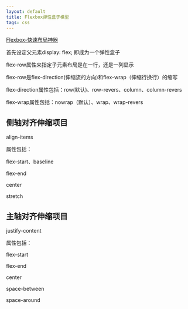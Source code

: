 ```yaml
---
layout: default
title: Flexbox弹性盒子模型
tags: css
---
```


[Flexbox-快速布局神器](http://www.w3cplus.com/css3/flexbox-basics.html)

首先设定父元素display: flex; 即成为一个弹性盒子

flex-row属性来指定子元素布局是在一行，还是一列显示

flex-row是flex-direction(伸缩流的方向)和flex-wrap（伸缩行换行）的缩写

flex-direction属性包括：row(默认)、row-revers、column、column-revers

flex-wrap属性包括：nowrap（默认）、wrap、wrap-revers

## 侧轴对齐伸缩项目

align-items

属性包括：

flex-start、baseline

flex-end

center

stretch

## 主轴对齐伸缩项目

justify-content

属性包括：

flex-start

flex-end

center

space-between

space-around